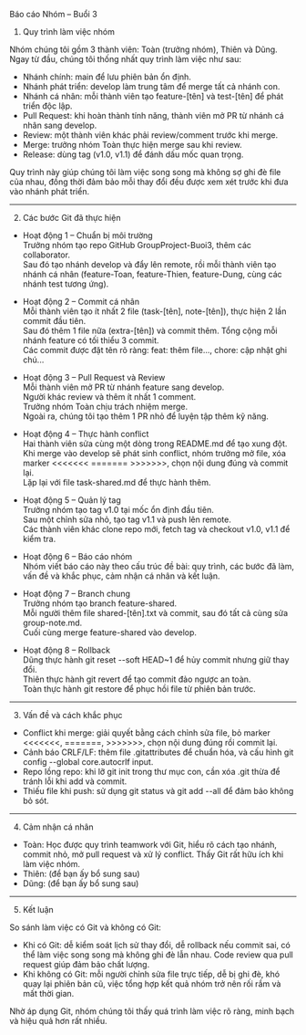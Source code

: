 Báo cáo Nhóm – Buổi 3

1. Quy trình làm việc nhóm

Nhóm chúng tôi gồm 3 thành viên: Toàn (trưởng nhóm), Thiên và Dũng.  
Ngay từ đầu, chúng tôi thống nhất quy trình làm việc như sau:

- Nhánh chính: main để lưu phiên bản ổn định.
- Nhánh phát triển: develop làm trung tâm để merge tất cả nhánh con.
- Nhánh cá nhân: mỗi thành viên tạo feature-[tên] và test-[tên] để phát triển độc lập.
- Pull Request: khi hoàn thành tính năng, thành viên mở PR từ nhánh cá nhân sang develop.
- Review: một thành viên khác phải review/comment trước khi merge.
- Merge: trưởng nhóm Toàn thực hiện merge sau khi review.
- Release: dùng tag (v1.0, v1.1) để đánh dấu mốc quan trọng.

Quy trình này giúp chúng tôi làm việc song song mà không sợ ghi đè file của nhau, đồng thời đảm bảo mỗi thay đổi đều được xem xét trước khi đưa vào nhánh phát triển.

---

2. Các bước Git đã thực hiện

- Hoạt động 1 – Chuẩn bị môi trường  
  Trưởng nhóm tạo repo GitHub GroupProject-Buoi3, thêm các collaborator.  
  Sau đó tạo nhánh develop và đẩy lên remote, rồi mỗi thành viên tạo nhánh cá nhân (feature-Toan, feature-Thien, feature-Dung, cùng các nhánh test tương ứng).

- Hoạt động 2 – Commit cá nhân  
  Mỗi thành viên tạo ít nhất 2 file (task-[tên], note-[tên]), thực hiện 2 lần commit đầu tiên.  
  Sau đó thêm 1 file nữa (extra-[tên]) và commit thêm. Tổng cộng mỗi nhánh feature có tối thiểu 3 commit.  
  Các commit được đặt tên rõ ràng: feat: thêm file..., chore: cập nhật ghi chú...

- Hoạt động 3 – Pull Request và Review  
  Mỗi thành viên mở PR từ nhánh feature sang develop.  
  Người khác review và thêm ít nhất 1 comment.  
  Trưởng nhóm Toàn chịu trách nhiệm merge.  
  Ngoài ra, chúng tôi tạo thêm 1 PR nhỏ để luyện tập thêm kỹ năng.

- Hoạt động 4 – Thực hành conflict  
  Hai thành viên sửa cùng một dòng trong README.md để tạo xung đột.  
  Khi merge vào develop sẽ phát sinh conflict, nhóm trưởng mở file, xóa marker <<<<<<< ======= >>>>>>>, chọn nội dung đúng và commit lại.  
  Lặp lại với file task-shared.md để thực hành thêm.

- Hoạt động 5 – Quản lý tag  
  Trưởng nhóm tạo tag v1.0 tại mốc ổn định đầu tiên.  
  Sau một chỉnh sửa nhỏ, tạo tag v1.1 và push lên remote.  
  Các thành viên khác clone repo mới, fetch tag và checkout v1.0, v1.1 để kiểm tra.

- Hoạt động 6 – Báo cáo nhóm  
  Nhóm viết báo cáo này theo cấu trúc đề bài: quy trình, các bước đã làm, vấn đề và khắc phục, cảm nhận cá nhân và kết luận.

- Hoạt động 7 – Branch chung  
  Trưởng nhóm tạo branch feature-shared.  
  Mỗi người thêm file shared-[tên].txt và commit, sau đó tất cả cùng sửa group-note.md.  
  Cuối cùng merge feature-shared vào develop.

- Hoạt động 8 – Rollback  
  Dũng thực hành git reset --soft HEAD~1 để hủy commit nhưng giữ thay đổi.  
  Thiên thực hành git revert để tạo commit đảo ngược an toàn.  
  Toàn thực hành git restore để phục hồi file từ phiên bản trước.

---

3. Vấn đề và cách khắc phục

- Conflict khi merge: giải quyết bằng cách chỉnh sửa file, bỏ marker <<<<<<<, =======, >>>>>>>, chọn nội dung đúng rồi commit lại.
- Cảnh báo CRLF/LF: thêm file .gitattributes để chuẩn hóa, và cấu hình git config --global core.autocrlf input.
- Repo lồng repo: khi lỡ git init trong thư mục con, cần xóa .git thừa để tránh lỗi khi add và commit.
- Thiếu file khi push: sử dụng git status và git add --all để đảm bảo không bỏ sót.

---

4. Cảm nhận cá nhân

- Toàn: Học được quy trình teamwork với Git, hiểu rõ cách tạo nhánh, commit nhỏ, mở pull request và xử lý conflict. Thấy Git rất hữu ích khi làm việc nhóm.
- Thiên: (để bạn ấy bổ sung sau)
- Dũng: (để bạn ấy bổ sung sau)

---

5. Kết luận

So sánh làm việc có Git và không có Git:

- Khi có Git: dễ kiểm soát lịch sử thay đổi, dễ rollback nếu commit sai, có thể làm việc song song mà không ghi đè lẫn nhau. Code review qua pull request giúp đảm bảo chất lượng.
- Khi không có Git: mỗi người chỉnh sửa file trực tiếp, dễ bị ghi đè, khó quay lại phiên bản cũ, việc tổng hợp kết quả nhóm trở nên rối rắm và mất thời gian.

Nhờ áp dụng Git, nhóm chúng tôi thấy quá trình làm việc rõ ràng, minh bạch và hiệu quả hơn rất nhiều.
